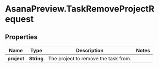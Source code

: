 # AsanaPreview.TaskRemoveProjectRequest

## Properties

Name | Type | Description | Notes
------------ | ------------- | ------------- | -------------
**project** | **String** | The project to remove the task from. | 


